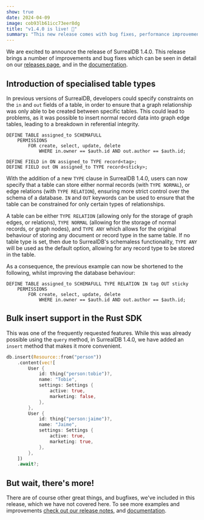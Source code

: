 ```yaml
---
show: true
date: 2024-04-09
image: cob93lb61icc73eer8dg
title: "v1.4.0 is live! 🎉"
summary: "This new release comes with bug fixes, performance improvements, and feature updates to -insert thing-"
---
```


We are excited to announce the release of SurrealDB 1.4.0. This release brings a number of improvements and bug fixes which can be seen in detail on our [releases page](https://surrealdb.com/releases/?utm_source=blog&utm_medium=post), and in the [documentation](https://surrealdb.com/docs/?utm_source=blog&utm_medium=post).

## Introduction of specialised table types

In previous versions of SurrealDB, developers could specify constraints on the `in` and `out` fields of a table, in order to ensure that a graph relationship was only able to be created between specific tables. This could lead to problems, as it was possible to insert normal record data into graph edge tables, leading to a breakdown in referential integrity.

```surql
DEFINE TABLE assigned_to SCHEMAFULL
    PERMISSIONS
        FOR create, select, update, delete 
            WHERE in.owner == $auth.id AND out.author == $auth.id;

DEFINE FIELD in ON assigned_to TYPE record<tag>;
DEFINE FIELD out ON assigned_to TYPE record<sticky>;
```

With the addition of a new `TYPE` clause in SurrealDB 1.4.0, users can now specify that a table can store either normal records (with `TYPE NORMAL`), or edge relations (with `TYPE RELATION`), ensuring more strict control over the schema of a database. `IN` and `OUT` keywords can be used to ensure that the table can be constrained for only certain types of relationships.

A table can be either `TYPE RELATION` (allowing only for the storage of graph edges, or relations), `TYPE NORMAL` (allowing for the storage of normal records, or graph nodes), and `TYPE ANY` which allows for the original behaviour of storing any document or record type in the same table. If no table type is set, then due to SurrealDB's schemaless functionality, `TYPE ANY` will be used as the default option, allowing for any record type to be stored in the table.

As a consequence, the previous example can now be shortened to the following, whilst improving the database behaviour:

```surql
DEFINE TABLE assigned_to SCHEMAFULL TYPE RELATION IN tag OUT sticky
    PERMISSIONS
        FOR create, select, update, delete 
            WHERE in.owner == $auth.id AND out.author == $auth.id;
```

## Bulk insert support in the Rust SDK

This was one of the frequently requested features. While this was already possible using the `query` method, in SurrealDB 1.4.0, we have added an `insert` method that makes it more convenient.

```rust
db.insert(Resource::from("person"))
    .content(vec![
        User {
            id: thing("person:tobie")?,
            name: "Tobie",
            settings: Settings {
                active: true,
                marketing: false,
            },
        },
        User {
            id: thing("person:jaime")?,
            name: "Jaime",
            settings: Settings {
                active: true,
                marketing: true,
            },
        },
    ])
    .await?;
```

## But wait, there's more!

There are of course other great things, and bugfixes, we've included in this release, which we have not covered here. To see more examples and improvements [check out our release notes](https://surrealdb.com/releases/?utm_source=blog&utm_medium=post), and [documentation](https://surrealdb.com/docs/?utm_source=blog&utm_medium=post).

